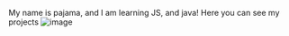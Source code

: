 My name is pajama, and I am learning JS, and java!
Here you can see my projects
![image](https://user-images.githubusercontent.com/99984344/191139951-0a4652ed-3366-4fa5-82b6-498141a39977.png)
